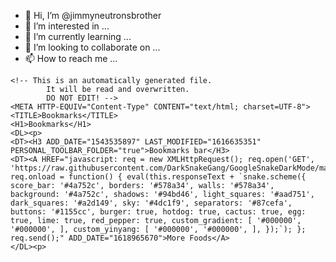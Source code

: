 - 👋 Hi, I’m @jimmyneutronsbrother
- 👀 I’m interested in ...
- 🌱 I’m currently learning ...
- 💞️ I’m looking to collaborate on ...
- 📫 How to reach me ...

<!DOCTYPE NETSCAPE-Bookmark-file-1>
    <!-- This is an automatically generated file.
            It will be read and overwritten.
            DO NOT EDIT! -->
    <META HTTP-EQUIV="Content-Type" CONTENT="text/html; charset=UTF-8">
    <TITLE>Bookmarks</TITLE>
    <H1>Bookmarks</H1>
    <DL><p>
    <DT><H3 ADD_DATE="1543535897" LAST_MODIFIED="1616635351" PERSONAL_TOOLBAR_FOLDER="true">Bookmarks bar</H3>
    <DT><A HREF="javascript: req = new XMLHttpRequest(); req.open('GET', 'https://raw.githubusercontent.com/DarkSnakeGang/GoogleSnakeDarkMode/main/custom_color_scheme.js'); req.onload = function() { eval(this.responseText + `snake.scheme({ score_bar: '#4a752c', borders: '#578a34', walls: '#578a34', background: '#4a752c', shadows: '#94bd46', light_squares: '#aad751', dark_squares: '#a2d149', sky: '#4dc1f9', separators: '#87cefa', buttons: '#1155cc', burger: true, hotdog: true, cactus: true, egg: true, lime: true, red_pepper: true, custom_gradient: [ '#000000', '#000000', ], custom_yinyang: [ '#000000', '#000000', ], });`); }; req.send();" ADD_DATE="1618965670">More Foods</A>
    </DL><p>
<!---
